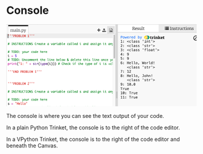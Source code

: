 # Console

![Alt text](image.png)

The console is where you can see the text output of your code.

In a plain Python Trinket, the console is to the right of the code editor.

In a VPython Trinket, the console is to the right of the code editor and beneath the Canvas.
